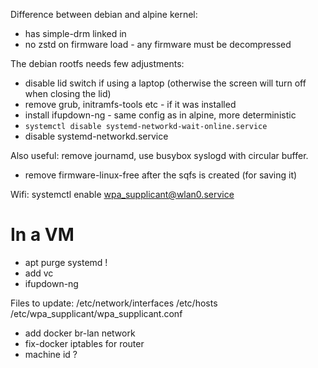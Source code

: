 
Difference between debian and alpine kernel:

- has simple-drm linked in
- no zstd on firmware load - any firmware must be decompressed


The debian rootfs needs few adjustments:
- disable lid switch if using a laptop (otherwise the screen will turn off when closing the lid)
- remove grub, initramfs-tools etc - if it was installed
- install ifupdown-ng - same config as in alpine, more deterministic
-  `systemctl disable systemd-networkd-wait-online.service`
- disable systemd-networkd.service

Also useful: remove journamd, use busybox syslogd with circular buffer.

- remove firmware-linux-free after the sqfs is created (for saving it)

Wifi:
systemctl enable wpa_supplicant@wlan0.service


# In a VM

- apt purge systemd !
- add vc
- ifupdown-ng

Files to update:
/etc/network/interfaces
/etc/hosts
/etc/wpa_supplicant/wpa_supplicant.conf

- add docker br-lan network
- fix-docker iptables for router
- machine id ? 